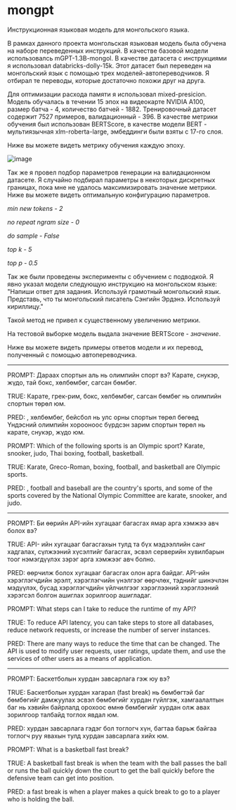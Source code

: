# mongpt
Инструкционная языковая модель для монгольского языка.

В рамках данного проекта монгольская языковая модель была обучена на наборе переведенных инструкций. В качестве базовой модели использовалсь mGPT-1.3B-mongol. В качестве датасета с инструкциями я использовал databricks-dolly-15k. Этот датасет был переведен на монгольский язык с помощью трех моделей-автопереводчиков. Я отбирал те переводы, которые достаточно похожи друг на друга. 

Для оптимизации расхода памяти я использовал mixed-presicion. Модель обучалась в течении 15 эпох на видеокарте NVIDIA A100, размер батча - 4, количество батчей - 1882. Тренировочный датасет содержит 7527 примеров, валидационный - 396. В качестве метрики обучения был использован BERTScore, в качестве модели BERT - мультиязычная xlm-roberta-large, эмбеддинги были взяты с 17-го слоя. 

Ниже вы можете видеть метрику обучения каждую эпоху.

![image](https://github.com/user-attachments/assets/046a7420-d02e-4607-ab57-d20ab483ca5e)

Так же я провел подбор параметров генерации на валидационном датасете. Я случайно подбирал параметры в некоторых дискретных границах, пока мне не удалось максимизировать значение метрики. Ниже вы можете видеть оптимальную конфигурацию параметров.

*min new tokens - 2*

*no repeat ngram size - 0*

*do sample - False*

*top k - 5*

*top p - 0.5*

Так же были проведены эксперименты с обучением с подводкой. Я явно указал модели следующую инструкцию на монгольском языке: "Напиши ответ для задания. Используй грамотный монгольский язык. Представь, что ты монгольский писатель Сэнгийн Эрдэнэ. Используй кириллицу."

Такой метод не привел к существенному увеличению метрики.

На тестовой выборке модель выдала значение BERTScore - *значение*.

Ниже вы можете видеть примеры ответов модели и их перевод, полученный с помощью автопереводчика.

------------------------------------------------------------------------------------------------

PROMPT: Дараах спортын аль нь олимпийн спорт вэ? Карате, снукэр, жүдо, тай бокс, хөлбөмбөг, сагсан бөмбөг.

TRUE: Карате, грек-рим, бокс, хөлбөмбөг, сагсан бөмбөг нь олимпийн спортын төрөл юм.

PRED: , хөлбөмбөг, бейсбол нь улс орны спортын төрөл бөгөөд Үндэсний олимпийн хорооноос бүрдсэн зарим спортын төрөл нь карате, снукэр, жүдо юм.

PROMPT: Which of the following sports is an Olympic sport? Karate, snooker, judo, Thai boxing, football, basketball.

TRUE: Karate, Greco-Roman, boxing, football, and basketball are Olympic sports.

PRED: , football and baseball are the country's sports, and some of the sports covered by the National Olympic Committee are karate, snooker, and judo.

------------------------------------------------------------------------------------------------

PROMPT: Би өөрийн API-ийн хугацааг багасгах ямар арга хэмжээ авч болох вэ?

TRUE: API- ийн хугацааг багасгахын тулд та бүх мэдээллийн санг хадгалах, сүлжээний хүсэлтийг багасгах, эсвэл серверийн хувилбарын тоог нэмэгдүүлэх зэрэг арга хэмжээг авч болно.

PRED: өөрчилж болох хугацааг багасгах олон арга байдаг. API-ийн хэрэглэгчдийн эрэлт, хэрэглэгчийн үнэлгээг өөрчлөх, тэднийг шинэчлэн мэдүүлэх, бусад хэрэглэгчдийн үйлчилгээг хэрэглээний хэрэглээний хэрэгсэл болгон ашиглах зорилгоор ашигладаг.

PROMPT: What steps can I take to reduce the runtime of my API?

TRUE: To reduce API latency, you can take steps to store all databases, reduce network requests, or increase the number of server instances.

PRED: There are many ways to reduce the time that can be changed. The API is used to modify user requests, user ratings, update them, and use the services of other users as a means of application.

------------------------------------------------------------------------------------------------

PROMPT: Баскетболын хурдан завсарлага гэж юу вэ?

TRUE: Баскетболын хурдан хагарал (fast break) нь бөмбөгтэй баг бөмбөгийг дамжуулах эсвэл бөмбөгийг хурдан гүйлгэж, хамгаалалтын баг нь хэвийн байрлалд орохоос өмнө бөмбөгийг хурдан олж авах зорилгоор талбайд тоглох явдал юм.

PRED: хурдан завсарлага гэдэг бол тоглогч хүн, багтаа барьж байгаа тоглогч руу явахын тулд хурдан завсарлага хийх юм.

PROMPT: What is a basketball fast break?

TRUE: A basketball fast break is when the team with the ball passes the ball or runs the ball quickly down the court to get the ball quickly before the defensive team can get into position.

PRED: a fast break is when a player makes a quick break to go to a player who is holding the ball.



